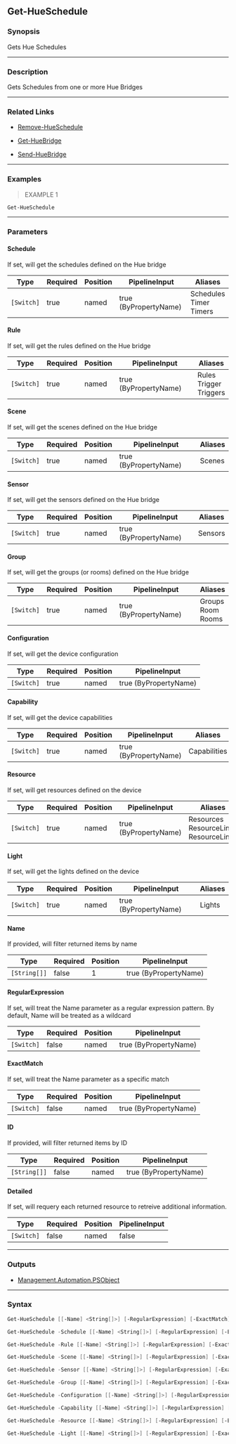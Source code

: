Get-HueSchedule
---------------

### Synopsis
Gets Hue Schedules

---

### Description

Gets Schedules from one or more Hue Bridges

---

### Related Links
* [Remove-HueSchedule](Remove-HueSchedule.md)

* [Get-HueBridge](Get-HueBridge.md)

* [Send-HueBridge](Send-HueBridge.md)

---

### Examples
> EXAMPLE 1

```PowerShell
Get-HueSchedule
```

---

### Parameters
#### **Schedule**
If set, will get the schedules defined on the Hue bridge

|Type      |Required|Position|PipelineInput        |Aliases                       |
|----------|--------|--------|---------------------|------------------------------|
|`[Switch]`|true    |named   |true (ByPropertyName)|Schedules<br/>Timer<br/>Timers|

#### **Rule**
If set, will get the rules defined on the Hue bridge

|Type      |Required|Position|PipelineInput        |Aliases                       |
|----------|--------|--------|---------------------|------------------------------|
|`[Switch]`|true    |named   |true (ByPropertyName)|Rules<br/>Trigger<br/>Triggers|

#### **Scene**
If set, will get the scenes defined on the Hue bridge

|Type      |Required|Position|PipelineInput        |Aliases|
|----------|--------|--------|---------------------|-------|
|`[Switch]`|true    |named   |true (ByPropertyName)|Scenes |

#### **Sensor**
If set, will get the sensors defined on the Hue bridge

|Type      |Required|Position|PipelineInput        |Aliases|
|----------|--------|--------|---------------------|-------|
|`[Switch]`|true    |named   |true (ByPropertyName)|Sensors|

#### **Group**
If set, will get the groups (or rooms) defined on the Hue bridge

|Type      |Required|Position|PipelineInput        |Aliases                  |
|----------|--------|--------|---------------------|-------------------------|
|`[Switch]`|true    |named   |true (ByPropertyName)|Groups<br/>Room<br/>Rooms|

#### **Configuration**
If set, will get the device configuration

|Type      |Required|Position|PipelineInput        |
|----------|--------|--------|---------------------|
|`[Switch]`|true    |named   |true (ByPropertyName)|

#### **Capability**
If set, will get the device capabilities

|Type      |Required|Position|PipelineInput        |Aliases     |
|----------|--------|--------|---------------------|------------|
|`[Switch]`|true    |named   |true (ByPropertyName)|Capabilities|

#### **Resource**
If set, will get resources defined on the device

|Type      |Required|Position|PipelineInput        |Aliases                                     |
|----------|--------|--------|---------------------|--------------------------------------------|
|`[Switch]`|true    |named   |true (ByPropertyName)|Resources<br/>ResourceLink<br/>ResourceLinks|

#### **Light**
If set, will get the lights defined on the device

|Type      |Required|Position|PipelineInput        |Aliases|
|----------|--------|--------|---------------------|-------|
|`[Switch]`|true    |named   |true (ByPropertyName)|Lights |

#### **Name**
If provided, will filter returned items by name

|Type        |Required|Position|PipelineInput        |
|------------|--------|--------|---------------------|
|`[String[]]`|false   |1       |true (ByPropertyName)|

#### **RegularExpression**
If set, will treat the Name parameter as a regular expression pattern.  By default, Name will be treated as a wildcard

|Type      |Required|Position|PipelineInput        |
|----------|--------|--------|---------------------|
|`[Switch]`|false   |named   |true (ByPropertyName)|

#### **ExactMatch**
If set, will treat the Name parameter as a specific match

|Type      |Required|Position|PipelineInput        |
|----------|--------|--------|---------------------|
|`[Switch]`|false   |named   |true (ByPropertyName)|

#### **ID**
If provided, will filter returned items by ID

|Type        |Required|Position|PipelineInput        |
|------------|--------|--------|---------------------|
|`[String[]]`|false   |named   |true (ByPropertyName)|

#### **Detailed**
If set, will requery each returned resource to retreive additional information.

|Type      |Required|Position|PipelineInput|
|----------|--------|--------|-------------|
|`[Switch]`|false   |named   |false        |

---

### Outputs
* [Management.Automation.PSObject](https://learn.microsoft.com/en-us/dotnet/api/System.Management.Automation.PSObject)

---

### Syntax
```PowerShell
Get-HueSchedule [[-Name] <String[]>] [-RegularExpression] [-ExactMatch] [-ID <String[]>] [-Detailed] [<CommonParameters>]
```
```PowerShell
Get-HueSchedule -Schedule [[-Name] <String[]>] [-RegularExpression] [-ExactMatch] [-ID <String[]>] [-Detailed] [<CommonParameters>]
```
```PowerShell
Get-HueSchedule -Rule [[-Name] <String[]>] [-RegularExpression] [-ExactMatch] [-ID <String[]>] [-Detailed] [<CommonParameters>]
```
```PowerShell
Get-HueSchedule -Scene [[-Name] <String[]>] [-RegularExpression] [-ExactMatch] [-ID <String[]>] [-Detailed] [<CommonParameters>]
```
```PowerShell
Get-HueSchedule -Sensor [[-Name] <String[]>] [-RegularExpression] [-ExactMatch] [-ID <String[]>] [-Detailed] [<CommonParameters>]
```
```PowerShell
Get-HueSchedule -Group [[-Name] <String[]>] [-RegularExpression] [-ExactMatch] [-ID <String[]>] [-Detailed] [<CommonParameters>]
```
```PowerShell
Get-HueSchedule -Configuration [[-Name] <String[]>] [-RegularExpression] [-ExactMatch] [-ID <String[]>] [-Detailed] [<CommonParameters>]
```
```PowerShell
Get-HueSchedule -Capability [[-Name] <String[]>] [-RegularExpression] [-ExactMatch] [-ID <String[]>] [-Detailed] [<CommonParameters>]
```
```PowerShell
Get-HueSchedule -Resource [[-Name] <String[]>] [-RegularExpression] [-ExactMatch] [-ID <String[]>] [-Detailed] [<CommonParameters>]
```
```PowerShell
Get-HueSchedule -Light [[-Name] <String[]>] [-RegularExpression] [-ExactMatch] [-ID <String[]>] [-Detailed] [<CommonParameters>]
```
